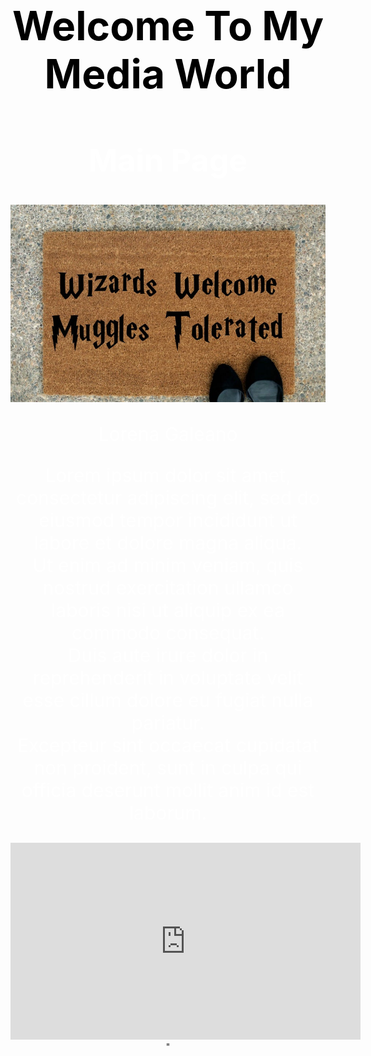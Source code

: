 <head>
<title>My First Site</title>
<style media="screen">
  p {font-size: 30px; color:white}
 h1 {font-size: 64px; color:black}
 h2 {font-size: 50px; color:white}
body {background-image: url(sky.jpg); text-align: center}

</style>
</head>

<body>
  <h1>Welcome To My Media World</h1>
<h2>Main Page</h2>
<img src="ww.jpg" alt="beware" <br>
    <p>Lorena Galeano</p>
  <p>Lorem ipsum dolor sit amet, consectetur adipiscing elit, sed do eiusmod tempor incididunt ut labore et dolore magna aliqua. <br>
    Ut enim ad minim veniam, quis nostrud exercitation ullamco laboris nisi ut aliquip ex ea commodo consequat.<br>
     Duis aute irure dolor in reprehenderit in voluptate velit esse cillum dolore eu fugiat nulla pariatur. <br> Excepteur sint occaecat cupidatat non proident, sunt in culpa qui officia deserunt mollit anim id est laborum.</p>
  <iframe width="560" height="315" src="https://www.youtube.com/embed/kDeE56UwFdQ" frameborder="0" allow="accelerometer; autoplay; encrypted-media; gyroscope; picture-in-picture" allowfullscreen></iframe> "
</body>
